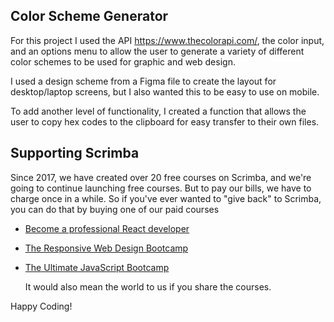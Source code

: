 ## Color Scheme Generator

For this project I used the API https://www.thecolorapi.com/, the color input, and an options menu to allow the user to generate a variety of different color schemes to be used for graphic and web design.

I used a design scheme from a Figma file to create the layout for desktop/laptop screens, but I also wanted this to be easy to use on mobile.

To add another level of functionality, I created a function that allows the user to copy hex codes to the clipboard for easy transfer to their own files.

## Supporting Scrimba

Since 2017, we have created over 20 free courses on Scrimba, and we're going to
continue launching free courses. But to pay our bills, we have to charge once
in a while. So if you've ever wanted to "give back" to Scrimba, you can do that by buying
	one of our paid courses

- [Become a professional React developer](https://scrimba.com/course/greact)
- [The Responsive Web Design Bootcamp](https://scrimba.com/course/gresponsive)
- [The Ultimate JavaScript Bootcamp](https://scrimba.com/course/gjavascript)

	It would also mean the world to us if you share the courses.  

Happy Coding!
